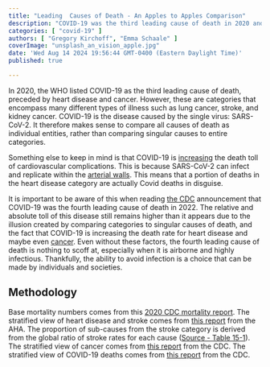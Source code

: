 ```yaml
---
title: "Leading  Causes of Death - An Apples to Apples Comparison"
description: "COVID-19 was the third leading cause of death in 2020 and the fourth in 2022. Here, we analyze how the leading causes of death compare to each other when looked at with a more fine grain perspective."
categories: [ "covid-19" ]
authors: [ "Gregory Kirchoff", "Emma Schaale" ]
coverImage: "unsplash_an_vision_apple.jpg"
date: 'Wed Aug 14 2024 19:56:44 GMT-0400 (Eastern Daylight Time)'
published: true

---
```

<script> // usables
	import RecipeCard from '$lib/components/usables/RecipeCard/RecipeCard.svelte';
import CauseOfDeathChart from '$lib/components/internal/projects/CauseOfDeath/CauseOfDeathChart.svelte';
</script>

In 2020, the WHO listed COVID-19 as the third leading cause of death, preceded by heart disease and cancer. However, these are categories that encompass many different types of illness such as lung cancer, stroke, and kidney cancer. COVID-19 is the disease caused by the single virus: SARS-CoV-2. It therefore makes sense to compare all causes of death as individual entities, rather than comparing singular causes to entire categories.

<CauseOfDeathChart />

Something else to keep in mind is that COVID-19 is [increasing](https://newsroom.heart.org/news/covid-toll-realized-cvd-deaths-take-big-jump-especially-among-certain-populations#:~:text=25%2C%202023%20%E2%80%94%20The%20number%20of,2019%20to%20928%2C741%20in%202020.) the death toll of cardiovascular complications. This is because SARS-CoV-2 can infect and replicate within the [arterial walls](https://www.nih.gov/news-events/nih-research-matters/how-sars-cov-2-contributes-heart-attacks-strokes). This means that a portion of deaths in the heart disease category are actually Covid deaths in disguise.

It is important to be aware of this when reading [the CDC](https://www.cdc.gov/mmwr/volumes/72/wr/mm7218a3.htm#:~:text=During%202022%2C%20the%20three%20leading,218%2C064) announcement that COVID-19 was the fourth leading cause of death in 2022. The relative and absolute toll of this disease still remains higher than it appears due to the illusion created by comparing categories to singular causes of death, and the fact that COVID-19 is increasing the death rate for heart disease and maybe even [cancer](https://www.sciencedirect.com/science/article/pii/S0300908423001360?fbclid=IwAR2SrX8vKYxZf0_-Ia83L3TEu_1EIbVjJLpTv4Sahn93U5PGmX6i6TCKlbc). Even without these factors, the fourth leading cause of death is nothing to scoff at, especially when it is airborne and highly infectious. Thankfully, the ability to avoid infection is a choice that can be made by individuals and societies.

## Methodology

Base mortality numbers comes from this [2020 CDC mortality report](https://www.cdc.gov/nchs/data/databriefs/db427-tables.pdf#1). The stratified view of heart disease and stroke comes from [this report](https://www.ahajournals.org/doi/10.1161/CIR.0000000000001123#F14-1) from the AHA. The proportion of sub-causes from the stroke category is derived from the global ratio of stroke rates for each cause ([Source - Table 15-1](https://www.ahajournals.org/doi/10.1161/CIR.0000000000001123#R3-24)). The stratified view of cancer comes from [this report](https://gis.cdc.gov/Cancer/USCS/#/AtAGlance/) from the CDC. The stratified view of COVID-19 deaths comes from [this report](https://www.cdc.gov/nchs/pressroom/podcasts/2022/20220107/20220107.htm) from the CDC.